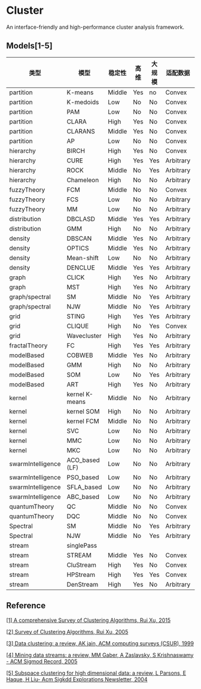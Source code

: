 # Cluster
An interface-friendly and high-performance cluster analysis framework.

## Models[1-5]

| 类型              | 模型           | 稳定性 | 高维 | 大规模 | 适配数据  | 顺序敏感   | 异常敏感   |
| ----------------- | -------------- | ------ | ---- | ------ | --------- | ---------- | ---------- |
| partition         | K-means        | Middle | Yes  | no     | Convex    | Highly     | Highly     |
| partition         | K-medoids      | Low    | No   | No     | Convex    | Moderately | Little     |
| partition         | PAM            | Low    | No   | No     | Convex    | Moderately | Little     |
| partition         | CLARA          | High   | Yes  | No     | Convex    | Moderately | Little     |
| partition         | CLARANS        | Middle | Yes  | No     | Convex    | Highly     | Little     |
| partition         | AP             | Low    | No   | No     | Convex    | Moderately | Little     |
| hierarchy         | BIRCH          | High   | Yes  | No     | Convex    | Moderately | Little     |
| hierarchy         | CURE           | High   | Yes  | Yes    | Arbitrary | Moderately | Little     |
| hierarchy         | ROCK           | Middle | No   | Yes    | Arbitrary | Moderately | Little     |
| hierarchy         | Chameleon      | High   | No   | No     | Arbitrary | Moderately | Little     |
| fuzzyTheory       | FCM            | Middle | No   | No     | Convex    | Moderately | Highly     |
| fuzzyTheory       | FCS            | Low    | No   | No     | Arbitrary | Moderately | Highly     |
| fuzzyTheory       | MM             | Low    | No   | No     | Arbitrary | Moderately | Little     |
| distribution      | DBCLASD        | Middle | Yes  | Yes    | Arbitrary | Little     | Little     |
| distribution      | GMM            | High   | No   | No     | Arbitrary | Highly     | Little     |
| density           | DBSCAN         | Middle | Yes  | No     | Arbitrary | Moderately | Little     |
| density           | OPTICS         | Middle | Yes  | No     | Arbitrary | Little     | Little     |
| density           | Mean-shift     | Low    | No   | No     | Arbitrary | Little     | Little     |
| density           | DENCLUE        | Middle | Yes  | Yes    | Arbitrary | Moderately | Little     |
| graph             | CLICK          | High   | Yes  | No     | Arbitrary | Highly     | Highly     |
| graph             | MST            | High   | Yes  | No     | Arbitrary | Highly     | Highly     |
| graph/spectral    | SM             | Middle | No   | Yes    | Arbitrary | Little     | Little     |
| graph/spectral    | NJW            | Middle | No   | Yes    | Arbitrary | Little     | Little     |
| grid              | STING          | High   | Yes  | Yes    | Arbitrary | Little     | Little     |
| grid              | CLIQUE         | High   | No   | Yes    | Convex    | Little     | Moderately |
| grid              | Wavecluster    | High   | Yes  | No     | Arbitrary | Little     |            |
| fractalTheory     | FC             | High   | Yes  | Yes    | Arbitrary | Highly     | Little     |
| modelBased        | COBWEB         | Middle | Yes  | No     | Arbitrary | Little     | Moderately |
| modelBased        | GMM            | High   | No   | No     | Arbitrary | Highly     | *          |
| modelBased        | SOM            | Low    | No   | Yes    | Arbitrary | Little     | Little     |
| modelBased        | ART            | High   | Yes  | No     | Arbitrary | Highly     | Highly     |
| kernel            | kernel K-means | Middle | No   | No     | Arbitrary | Moderately | Little     |
| kernel            | kernel SOM     | High   | No   | No     | Arbitrary | Little     | Little     |
| kernel            | kernel FCM     | Middle | No   | No     | Arbitrary | Moderately | Little     |
| kernel            | SVC            | Low    | No   | No     | Arbitrary | Little     | Little     |
| kernel            | MMC            | Low    | No   | No     | Arbitrary | Little     | Little     |
| kernel            | MKC            | Low    | No   | No     | Arbitrary | Little     | Little     |
| swarmIntelligence | ACO_based (LF) | Low    | No   | No     | Arbitrary | Little     | Highly     |
| swarmIntelligence | PSO_based      | Low    | No   | No     | Arbitrary | Moderately | moderately |
| swarmIntelligence | SFLA_based     | Low    | No   | No     | Arbitrary | Moderately | moderately |
| swarmIntelligence | ABC_based      | Low    | No   | No     | Arbitrary | Moderately | moderately |
| quantumTheory     | QC             | Middle | No   | No     | Convex    | Little     | Little     |
| quantumTheory     | DQC            | Middle | No   | No     | Convex    | Little     | Little     |
| Spectral          | SM             | Middle | No   | Yes    | Arbitrary | Little     | Little     |
| Spectral          | NJW            | Middle | No   | Yes    | Arbitrary | Little     | Little     |
| stream            | singlePass     |        |      |        |           |            |            |
| stream            | STREAM         | Middle | Yes  | No     | Convex    | Highly     | Highly     |
| stream            | CluStream      | High   | Yes  | No     | Convex    | Highly     | Highly     |
| stream            | HPStream       | High   | Yes  | Yes    | Convex    | Highly     | Highly     |
| stream            | DenStream      | High   | Yes  | No     | Arbitrary | Highly     | Little     |

## Reference

[[1] A comprehensive Survey of Clustering Algorithms, Rui Xu, 2015]()

[[2] Survey of Clustering Algorithms, Rui Xu, 2005]()

[[3] Data clustering: a review, AK jain, ACM computing surveys (CSUR), 1999](https://dl.acm.org/citation.cfm?id=331504)

[[4] Mining data streams: a review, MM Gaber, A Zaslavsky, S Krishnaswamy - ACM Sigmod Record, 2005](https://dl.acm.org/citation.cfm?id=1083789)

[[5] Subspace clustering for high dimensional data: a review, L Parsons, E Haque, H Liu- Acm Sigkdd Explorations Newsletter, 2004](https://dl.acm.org/citation.cfm?id=1007731)

